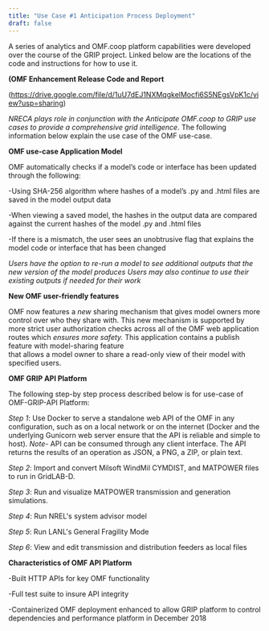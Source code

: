 ```yaml
---
title: "Use Case #1 Anticipation Process Deployment"
draft: false
---
```


A series of analytics and OMF.coop platform capabilities were developed over the course of the GRIP project. Linked below are the locations of the code and instructions for how to use it.

**(OMF Enhancement Release Code and Report**

(https://drive.google.com/file/d/1uU7dEJ1NXMqgkelMocfi6S5NEgsVpK1c/view?usp=sharing)

*NRECA plays role in conjunction with the Anticipate OMF.coop to GRIP use cases to provide a comprehensive grid intelligence*. The following information below explain the use case of the OMF use-case.

**OMF use-case Application Model**

OMF automatically checks if a model’s code or interface has been updated through the following:

-Using SHA-256 algorithm where hashes of a model’s .py  and .html files are saved in the model output data

-When viewing a saved model, the hashes in the output data are compared against the current hashes of the model .py and .html files

-If there is a mismatch, the user sees an unobtrusive flag that explains the model code or interface that has been changed

*Users have the option to re-run a model to see additional outputs that the new version of the model produces*
*Users may also continue to use their existing outputs if needed for their work*

**New OMF user-friendly features**

OMF now features a *new* sharing mechanism that gives model owners more control over who they share with. This new mechanism is supported by more strict user authorization checks across all of the OMF web application routes which *ensures more safety.* This application contains a publish feature with model-sharing feature  
that allows a model owner to share a read-only view of their model with specified users.

**OMF GRIP API Platform**

The following  step-by step process described below is for use-case of OMF-GRIP-API Platform:

  *Step 1*: Use Docker to serve a standalone web API of the OMF in any configuration, such as on a local network or on the internet (Docker and the underlying Gunicorn web server ensure that the API is reliable and simple to host). *Note*-  API can be consumed through any client interface. The API returns the results of an operation as JSON, a PNG, a ZIP, or plain text.

  *Step 2*:  Import and convert Milsoft WindMil CYMDIST, and MATPOWER files to run in GridLAB-D.

  *Step 3*: Run and visualize MATPOWER transmission and generation simulations.

  *Step 4*: Run NREL's system advisor model

  *Step 5*: Run LANL's General Fragility Mode

  *Step 6*: View and edit transmission and distribution feeders as local files

  **Characteristics of OMF API Platform**

-Built HTTP APIs for key OMF functionality

-Full test suite to insure API integrity

-Containerized OMF deployment enhanced to allow GRIP platform to control dependencies and performance platform in December 2018
